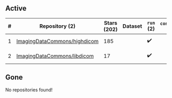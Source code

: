 ## Active
| # | Repository (2) | Stars (202) | Dataset | `run` (2) | `containers-run` | Last Modified |
| --- | --- | --- | --- | --- | --- | --- |
| 1 | [ImagingDataCommons/highdicom](https://github.com/ImagingDataCommons/highdicom) | 185 |  | :heavy_check_mark: |  | 2025-01-26 08:34:30+00:00 |
| 2 | [ImagingDataCommons/libdicom](https://github.com/ImagingDataCommons/libdicom) | 17 |  | :heavy_check_mark: |  | 2025-01-16 17:55:21+00:00 |

## Gone
No repositories found!

